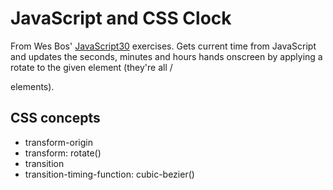 # JavaScript and CSS Clock

From Wes Bos' [JavaScript30](https://javascript30.com/) exercises. Gets current time from JavaScript and updates the seconds, minutes and hours hands onscreen by applying a rotate to the given element (they're all /<div> elements).


## CSS concepts

- transform-origin
- transform: rotate()
- transition
- transition-timing-function: cubic-bezier()